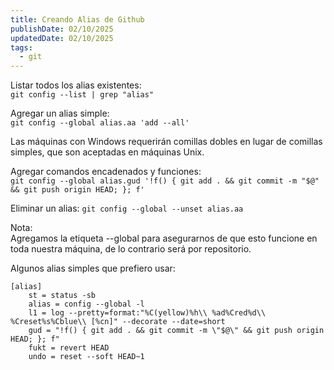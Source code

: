 ```yaml
---
title: Creando Alias de Github
publishDate: 02/10/2025
updatedDate: 02/10/2025
tags:
  - git
---
```


Listar todos los alias existentes:  
`git config --list | grep "alias"`  
  
Agregar un alias simple:  
`git config --global alias.aa 'add --all'`  

Las máquinas con Windows requerirán comillas dobles en lugar de comillas simples, que son aceptadas en máquinas Unix.  

Agregar comandos encadenados y funciones:  
`git config --global alias.gud '!f() { git add . && git commit -m "$@" && git push origin HEAD; }; f'`

Eliminar un alias:
`git config --global --unset alias.aa`  

Nota:  
Agregamos la etiqueta --global para asegurarnos de que esto funcione en toda nuestra máquina, de lo contrario será por repositorio.

Algunos alias simples que prefiero usar: 
```
[alias]
	st = status -sb
	alias = config --global -l
	l1 = log --pretty=format:"%C(yellow)%h\\ %ad%Cred%d\\ %Creset%s%Cblue\\ [%cn]" --decorate --date=short
	gud = "!f() { git add . && git commit -m \"$@\" && git push origin HEAD; }; f"
	fukt = revert HEAD
	undo = reset --soft HEAD~1
```
